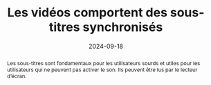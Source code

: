 ---
N: '117'
Rubrique: Images et médias
title: Les vidéos comportent des sous-titres synchronisés 
abstract: Les sous-titres sont fondamentaux pour les utilisateurs sourds et utiles pour les utilisateurs qui ne peuvent pas activer le son. Ils peuvent être lus par le lecteur d’écran.
categories: 
    - "images et médias"
agrege: O4117-E028
opquast: '4 117'
indiceebook: '028'
description: "Règle n°28"
before: "027"
weight: "28"
after: "029"
actif: '1'
layout: rules
date: 2024-09-18
tags: 
    - "Accessibilité"
    - ""
objectif: 
    - "Permettre aux utilisateurs qui ne peuvent accéder au son ou sourds de disposer d'une alternative visuelle synchronisée avec l'image pour suivre confortablement le déroulement de la vidéo sans devoir utiliser un transcript externe."
    - "Rendre accessible la vidéo"
Meo: 
    - "Associer à chaque contenu vidéo des sous-titres synchronisés reprenant au moins l'information donnée par la parole."
Controle: 
    - "Vérifier, pour chaque contenu vidéo fournissant une information par la parole, que celle-ci peut être lue via des sous-titres synchronisés."
epubcheck: 
ace: 
humancheck: true
ReadiumGoToolkit: 
Source: 
    - "Opquast"
Referentiel: 
    - ""
steps: 
    - "Projet éditorial"
---